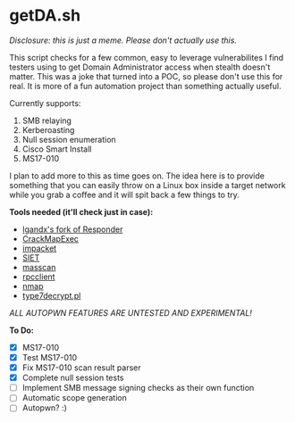 # getDA.sh

_Disclosure: this is just a meme. Please don't actually use this._

This script checks for a few common, easy to leverage vulnerabilites I find testers using to get Domain Administrator access when stealth doesn't matter. This was a joke that turned into a POC, so please don't use this for real. It is more of a fun automation project than something actually useful.  

Currently supports:  
1. SMB relaying  
2. Kerberoasting  
3. Null session enumeration  
4. Cisco Smart Install  
5. MS17-010

I plan to add more to this as time goes on. The idea here is to provide something that you can easily throw on a Linux box inside a target network while you grab a coffee and it will spit back a few things to try.  

**Tools needed (it'll check just in case):**  
- [lgandx's fork of Responder](https://github.com/lgandx/Responder)  
- [CrackMapExec](https://github.com/byt3bl33d3r/CrackMapExec)  
- [impacket](https://github.com/CoreSecurity/impacket)  
- [SIET](https://github.com/Sab0tag3d/SIET)  
- [masscan](https://github.com/robertdavidgraham/masscan)  
- [rpcclient](https://www.samba.org/samba/docs/man/manpages-3/rpcclient.1.html)  
- [nmap](https://nmap.org/)  
- [type7decrypt.pl](https://github.com/matterpreter/misc/blob/master/type7decrypt.pl)  
  
*ALL AUTOPWN FEATURES ARE UNTESTED AND EXPERIMENTAL!*

**To Do:**
- [x] MS17-010
- [x] Test MS17-010
- [x] Fix MS17-010 scan result parser
- [x] Complete null session tests
- [ ] Implement SMB message signing checks as their own function
- [ ] Automatic scope generation
- [ ] Autopwn? :)
